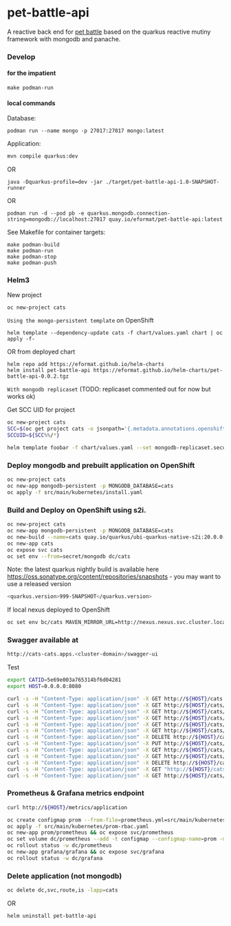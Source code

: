 # pet-battle-api

A reactive back end for [pet battle](http://petbattle.app) based on the quarkus reactive mutiny framework with mongodb and panache. 

### Develop

#### for the impatient

```
make podman-run
```
 
#### local commands

Database:
```
podman run --name mongo -p 27017:27017 mongo:latest
```

Application:
```bash
mvn compile quarkus:dev
```
OR
```
java -Dquarkus-profile=dev -jar ./target/pet-battle-api-1.0-SNAPSHOT-runner
```
OR
```
podman run -d --pod pb -e quarkus.mongodb.connection-string=mongodb://localhost:27017 quay.io/eformat/pet-battle-api:latest
```

See Makefile for container targets:
```
make podman-build
make podman-run
make podman-stop
make podman-push
```

### Helm3

New project
```
oc new-project cats
```

`Using the mongo-persistent template` on OpenShift
```
helm template --dependency-update cats -f chart/values.yaml chart | oc apply -f-
```

OR from deployed chart
```
helm repo add https://eformat.github.io/helm-charts
helm install pet-battle-api https://eformat.github.io/helm-charts/pet-battle-api-0.0.2.tgz 
```

`With mongodb replicaset` (TODO: replicaset commented out for now but works ok)

Get SCC UID for project
```bash
oc new-project cats
SCC=$(oc get project cats -o jsonpath='{.metadata.annotations.openshift\.io/sa\.scc\.uid-range}')
SCCUID=${SCC%%/*}

helm template foobar -f chart/values.yaml --set mongodb-replicaset.securityContext.fsGroup=$SCCUID --set mongodb-replicaset.securityContext.runAsUser=$SCCUID --set mongodb-replicaset.persistentVolume.storageClass=gp2 --set mongodb-replicaset.persistentVolume.size=1Gi chart | oc apply -f-
```

### Deploy mongodb and prebuilt application on OpenShift
```bash
oc new-project cats
oc new-app mongodb-persistent -p MONGODB_DATABASE=cats
oc apply -f src/main/kubernetes/install.yaml
```

### Build and Deploy on OpenShift using s2i.
```bash
oc new-project cats
oc new-app mongodb-persistent -p MONGODB_DATABASE=cats
oc new-build --name=cats quay.io/quarkus/ubi-quarkus-native-s2i:20.0.0-java8~https://github.com/eformat/pet-battle-api
oc new-app cats
oc expose svc cats
oc set env --from=secret/mongodb dc/cats
```

Note: the latest quarkus nightly build is available here https://oss.sonatype.org/content/repositories/snapshots - you may want to use a released version
```bash
<quarkus.version>999-SNAPSHOT</quarkus.version>
```

If local nexus deployed to OpenShift
```bash
oc set env bc/cats MAVEN_MIRROR_URL=http://nexus.nexus.svc.cluster.local:8081/repository/maven-public/
```

### Swagger available at
```bash
http://cats-cats.apps.<cluster-domain>/swagger-ui
```

Test
```bash
export CATID=5e69e003a765314bf6d04281
export HOST=0.0.0.0:8080

curl -s -H "Content-Type: application/json" -X GET http://${HOST}/cats | jq .
curl -s -H "Content-Type: application/json" -X GET http://${HOST}/cats/ids | jq .
curl -s -H "Content-Type: application/json" -X GET http://${HOST}/cats/count | jq .
curl -s -H "Content-Type: application/json" -X GET http://${HOST}/cats/${CATID} | jq .
curl -s -H "Content-Type: application/json" -X GET http://${HOST}/cats/${CATID} | jq ".id"
curl -s -H "Content-Type: application/json" -X GET http://${HOST}/cats/${CATID} | jq ".count"
curl -s -H "Content-Type: application/json" -X DELETE http://${HOST}/cats/${CATID}
curl -s -H "Content-Type: application/json" -X PUT http://${HOST}/cats/${CATID}
curl -s -H "Content-Type: application/json" -X GET http://${HOST}/cats/${CATID} | jq ".image" | sed -e 's|"||g' | base64 -d > ~/Pictures/foo.png
curl -s -H "Content-Type: application/json" -X GET http://${HOST}/cats/topcats | jq ".[].count"
curl -s -H "Content-Type: application/json" -X DELETE http://${HOST}/cats/kittykiller
curl -s -H "Content-Type: application/json" -X GET "http://${HOST}/cats/datatable?draw=1&start=0&length=10&search\[value\]=" | jq
curl -s -H "Content-Type: application/json" -X GET http://${HOST}/cats/loadlitter
```

### Prometheus & Grafana metrics endpoint
```bash
curl http://${HOST}/metrics/application
```

```bash
oc create configmap prom --from-file=prometheus.yml=src/main/kubernetes/prometheus.yml
oc apply -f src/main/kubernetes/prom-rbac.yaml
oc new-app prom/prometheus && oc expose svc/prometheus
oc set volume dc/prometheus --add -t configmap --configmap-name=prom -m /etc/prometheus/prometheus.yml --sub-path=prometheus.yml
oc rollout status -w dc/prometheus
oc new-app grafana/grafana && oc expose svc/grafana
oc rollout status -w dc/grafana
```

### Delete application (not mongodb)
```bash
oc delete dc,svc,route,is -lapp=cats
```
OR
```git exclude
helm uninstall pet-battle-api
```
